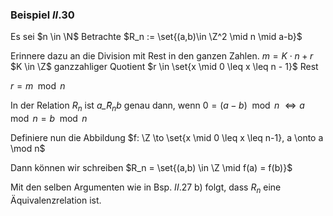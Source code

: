 ### Beispiel $II.30$
Es sei $n \in \N$
Betrachte 
$R_n := \set{(a,b)\in \Z^2 \mid n \mid a-b}$

Erinnere dazu an die Division mit Rest in den ganzen Zahlen.
$m = K \cdot n + r$
$K \in \Z$ ganzzahliger Quotient
$r \in \set{x \mid 0 \leq x \leq n - 1}$ Rest

$r = m\mod n$

In der Relation $R_n$ ist $a \tilde_{R_n} b$ genau dann, wenn 
$0 = (a-b) \mod n$
$\Leftrightarrow a \mod n = b \mod n$

Definiere nun die Abbildung $f: \Z \to \set{x \mid 0 \leq x \leq n-1}, a \onto a \mod n$

Dann können wir schreiben
$R_n = \set{(a,b) \in \Z \mid f(a) = f(b)}$

Mit den selben Argumenten wie in Bsp. $II$.27 b) folgt, dass $R_n$ eine Äquivalenzrelation ist.

